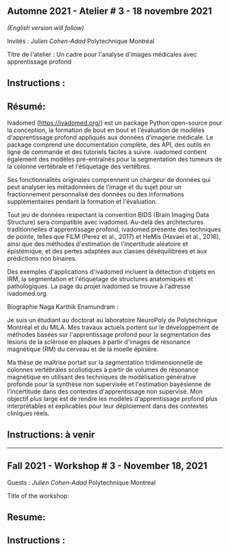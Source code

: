 
## Automne 2021 - Atelier # 3 - 18 novembre 2021

*(English version will follow)*

Invités : *Julien Cohen-Adad* Polytechnique Montréal

Titre de l'atelier : Un cadre pour l'analyse d'images médicales avec apprentissage profond

## Instructions :

## Résumé:

Ivadomed (https://ivadomed.org/) est un package Python open-source pour la conception, la formation de bout en bout et l'évaluation de modèles d'apprentissage profond appliqués aux données d'imagerie médicale. Le package comprend une documentation complète, des API, des outils en ligne de commande et des tutoriels faciles à suivre. ivadomed contient également des modèles pré-entraînés pour la segmentation des tumeurs de la colonne vertébrale et l'étiquetage des vertèbres.

Ses fonctionnalités originales comprennent un chargeur de données qui peut analyser les métadonnées de l'image et du sujet pour un fractionnement personnalisé des données ou des informations supplémentaires pendant la formation et l'évaluation.

Tout jeu de données respectant la convention BIDS (Brain Imaging Data Structure) sera compatible avec ivadomed. Au-delà des architectures traditionnelles d'apprentissage profond, ivadomed présente des techniques de pointe, telles que FiLM (Perez et al., 2017) et HeMis (Havaei et al., 2016), ainsi que des méthodes d'estimation de l'incertitude aléatoire et épistémique, et des pertes adaptées aux classes déséquilibrées et aux prédictions non binaires.

Des exemples d'applications d'ivadomed incluent la détection d'objets en IRM, la segmentation et l'étiquetage de structures anatomiques et pathologiques. La page du projet ivadomed se trouve à l'adresse ivadomed.org.


Biographie Naga Karthik Enamundram :

Je suis un étudiant au doctorat au laboratoire NeuroPoly de Polytechnique Montréal et du MILA. Mes travaux actuels portent sur le développement de méthodes basées sur l'apprentissage profond pour la segmentation des lésions de la sclérose en plaques à partir d'images de résonance magnétique (RM) du cerveau et de la moelle épinière.

Ma thèse de maîtrise portait sur la segmentation tridimensionnelle de colonnes vertébrales scoliotiques à partir de volumes de résonance magnétique en utilisant des techniques de modélisation générative profonde pour la synthèse non supervisée et l'estimation bayésienne de l'incertitude dans des contextes d'apprentissage non supervisé. Mon objectif plus large est de rendre les modèles d'apprentissage profond plus interprétables et explicables pour leur déploiement dans des contextes cliniques réels.

## Instructions: à venir

-------------------------------------------------------------------------------

## Fall 2021 - Workshop # 3 - November 18, 2021

Guests :  *Julien Cohen-Adad* Polytechnique Montreal

Title of the workshop: 

## Resume:

## Instructions :
